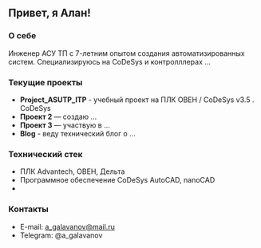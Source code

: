 ## Привет, я Алан!

### О себе
Инженер АСУ ТП с 7-летним опытом создания автоматизированных систем. 
Специализируюсь на CoDeSys и контролллерах ...

### Текущие проекты
- **Project_ASUTP_ITP** - учебный проект на ПЛК ОВЕН / CoDeSys v3.5
. CoDeSys 
- **Проект 2** — создаю ...
- **Проект 3** — участвую в ...
- **Blog** - веду технический блог о ...

### Технический стек
- ПЛК
Advantech, ОВЕН, Дельта
- Программное обеспечение
CoDeSys
AutoCAD, nanoCAD
- 

### Контакты
- E-mail: a_galavanov@mail.ru
- Telegram: @a_galavanov